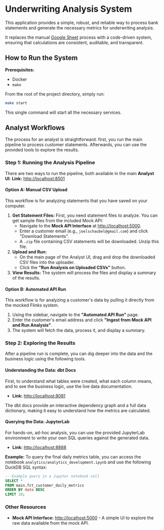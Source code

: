 # Underwriting Analysis System

This application provides a simple, robust, and reliable way to process bank statements and generate the necessary metrics for underwriting analysis.

It replaces the manual [Google Sheet](https://docs.google.com/spreadsheets/d/18awE6NT6wYy191_cnBDhWObZPEaH3adetrLdf948VCI/edit?gid=0#gid=0) process with a code-driven system, ensuring that calculations are consistent, auditable, and transparent.

## How to Run the System

**Prerequisites:**
*   Docker
*   `make`

From the root of the project directory, simply run:

```bash
make start
```
This single command will start all the necessary services.

## Analyst Workflows

The process for an analyst is straightforward: first, you run the main pipeline to process customer statements. Afterwards, you can use the provided tools to explore the results.

### Step 1: Running the Analysis Pipeline
There are two ways to run the pipeline, both available in the main **Analyst UI**:
**Link:** [http://localhost:8501](http://localhost:8501)

#### Option A: Manual CSV Upload
This workflow is for analyzing statements that you have saved on your computer.

1.  **Get Statement Files:** First, you need statement files to analyze. You can get sample files from the included Mock API:
    *   Navigate to the **Mock API Interface** at [http://localhost:5000](http://localhost:5000).
    *   Enter a customer email (e.g., `joelschaubel@gmail.com`) and click "Download Statements".
    *   A `.zip` file containing CSV statements will be downloaded. Unzip this file.
2.  **Upload and Run:**
    *   On the main page of the Analyst UI, drag and drop the downloaded CSV files into the uploader.
    *   Click the **"Run Analysis on Uploaded CSVs"** button.
3.  **View Results:** The system will process the files and display a summary of the results.

#### Option B: Automated API Run
This workflow is for analyzing a customer's data by pulling it directly from the mocked Flinks system.
1.  Using the sidebar, navigate to the **"Automated API Run"** page.
2.  Enter the customer's email address and click **"Ingest from Mock API and Run Analysis"**.
3.  The system will fetch the data, process it, and display a summary.

### Step 2: Exploring the Results
After a pipeline run is complete, you can dig deeper into the data and the business logic using the following tools.

#### Understanding the Data: dbt Docs
First, to understand what tables were created, what each column means, and to see the business logic, use the live data documentation.
*   **Link:** [http://localhost:8081](http://localhost:8081)

The dbt docs provide an interactive dependency graph and a full data dictionary, making it easy to understand how the metrics are calculated.

#### Querying the Data: JupyterLab
For hands-on, ad-hoc analysis, you can use the provided JupyterLab environment to write your own SQL queries against the generated data.
*   **Link:** [http://localhost:8888](http://localhost:8888)

**Example:** To query the final daily metrics table, you can access the notebook `analytics/analytics_development.ipynb` and use the following DuckDB SQL syntax:
```sql
-- Example query in a Jupyter notebook cell
SELECT *
FROM main.fct_customer_daily_metrics
ORDER BY date DESC
LIMIT 10;
```

### Other Resources
*   **Mock API Interface:** [http://localhost:5000](http://localhost:5000) - A simple UI to explore the raw data available from the mock API.
